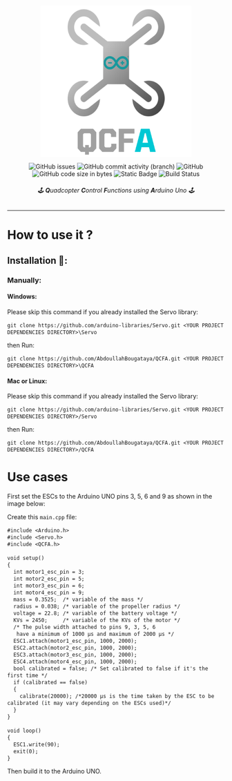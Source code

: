 <div align='center'><img src='./img/QCFA.png' alt="QCFA" width="350" height="350" style="display: block; margin: 0 auto"/>

![GitHub issues](https://img.shields.io/github/issues/AbdoullahBougataya/QCFA?style=flat-square&logo=github&logoColor=cyan&color=cyan&link=https://github.com/AbdoullahBougataya/QCFA/issues?q=is%3Aopen)
![GitHub commit activity (branch)](https://img.shields.io/github/commit-activity/t/AbdoullahBougataya/QCFA/main?style=flat-square&logo=git&logoColor=cyan&color=cyan&link=https://github.com/AbdoullahBougataya/QCFA/commits/main)
![GitHub](https://img.shields.io/github/license/AbdoullahBougataya/QCFA?style=flat-square&logo=firefox&logoColor=cyan&color=cyan&link=https://github.com/AbdoullahBougataya/QCFA/blob/main/LICENSE)
![GitHub code size in bytes](https://img.shields.io/github/languages/code-size/AbdoullahBougataya/QCFA?style=flat-square&logo=github&logoColor=cyan&color=cyan&link=%23)
![Static Badge](https://img.shields.io/badge/Runs_on-Arduino_UNO-cyan?style=flat-square&logo=arduino&link=https://store.arduino.cc/products/arduino-uno-rev3)
![Build Status](https://img.shields.io/badge/build-passing-cyan?style=flat-square&logo=arduino&logoColor=cyan)

###### 🕹️ **Q**uadcopter **C**ontrol **F**unctions using **A**rduino Uno 🕹️

</div>

---

# How to use it ?

## Installation 💾:

### Manually:

#### Windows:

Please skip this command if you already installed the Servo library:

```
git clone https://github.com/arduino-libraries/Servo.git <YOUR PROJECT DEPENDENCIES DIRECTORY>\Servo
```

then Run:

```
git clone https://github.com/AbdoullahBougataya/QCFA.git <YOUR PROJECT DEPENDENCIES DIRECTORY>\QCFA
```

#### Mac or Linux:

Please skip this command if you already installed the Servo library:

```
git clone https://github.com/arduino-libraries/Servo.git <YOUR PROJECT DEPENDENCIES DIRECTORY>/Servo
```

then Run:

```
git clone https://github.com/AbdoullahBougataya/QCFA.git <YOUR PROJECT DEPENDENCIES DIRECTORY>/QCFA
```

# Use cases

First set the ESCs to the Arduino UNO pins 3, 5, 6 and 9 as shown in the image below:

Create this `main.cpp` file:

```
#include <Arduino.h>
#include <Servo.h>
#include <QCFA.h>

void setup()
{
  int motor1_esc_pin = 3;
  int motor2_esc_pin = 5;
  int motor3_esc_pin = 6;
  int motor4_esc_pin = 9;
  mass = 0.3525;  /* variable of the mass */
  radius = 0.038; /* variable of the propeller radius */
  voltage = 22.8; /* variable of the battery voltage */
  KVs = 2450;     /* variable of the KVs of the motor */
  /* The pulse width attached to pins 9, 3, 5, 6
   have a minimum of 1000 µs and maximum of 2000 µs */
  ESC1.attach(motor1_esc_pin, 1000, 2000);
  ESC2.attach(motor2_esc_pin, 1000, 2000);
  ESC3.attach(motor3_esc_pin, 1000, 2000);
  ESC4.attach(motor4_esc_pin, 1000, 2000);
  bool calibrated = false; /* Set calibrated to false if it's the first time */
  if (calibrated == false)
  {
    calibrate(20000); /*20000 µs is the time taken by the ESC to be calibrated (it may vary depending on the ESCs used)*/
  }
}

void loop()
{
  ESC1.write(90);
  exit(0);
}
```

Then build it to the Arduino UNO.
